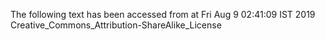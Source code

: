 The following text has been accessed from at Fri Aug 9 02:41:09 IST 2019
Creative_Commons_Attribution-ShareAlike_License
